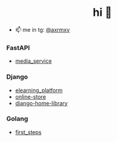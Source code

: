 <h1 align="center">hi 👋</h1>

- 📫 me in tg: [@axrmxv](https://t.me/axrmxv)


### FastAPI
- [media_service](https://github.com/axrmxv/media_service)

  
### Django
- [elearning_platform](https://github.com/axrmxv/elearning_platform)
- [online-store](https://github.com/axrmxv/online-store)
- [django-home-library](https://github.com/axrmxv/django-home-library)

### Golang
- [first_steps](https://github.com/axrmxv/go_first_steps)
